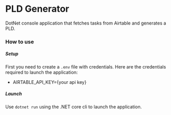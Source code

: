 # PLD Generator
DotNet console application that fetches tasks from Airtable and generates a PLD.

### How to use

##### Setup
First you need to create a ```.env``` file with credentials. Here are the credentials required to launch the application:
- AIRTABLE_API_KEY={your api key}

##### Launch
Use ```dotnet run``` using the .NET core cli to launch the application.
